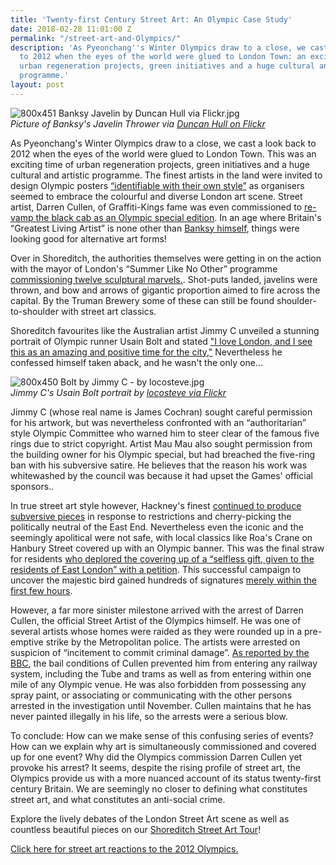 ```yaml
---
title: 'Twenty-first Century Street Art: An Olympic Case Study'
date: 2018-02-28 11:01:00 Z
permalink: "/street-art-and-Olympics/"
description: 'As Pyeonchang''s Winter Olympics draw to a close, we cast a look back
  to 2012 when the eyes of the world were glued to London Town: an exciting time of
  urban regeneration projects, green initiatives and a huge cultural and artistic
  programme.'
layout: post
---
```


![800x451 Banksy Javelin by Duncan Hull via Flickr.jpg](/uploads/800x451%20Banksy%20Javelin%20by%20Duncan%20Hull%20via%20Flickr.jpg) <br/>
*Picture of Banksy's Javelin Thrower via [Duncan Hull on Flickr](https://www.flickr.com/photos/dullhunk/8160405466)*

As Pyeonchang's Winter Olympics draw to a close, we cast a look back to 2012 when the eyes of the world were glued to London Town. This was an exciting time of urban regeneration projects, green initiatives and a huge cultural and artistic programme. The finest artists in the land were invited to design Olympic posters [“identifiable with their own style”](https://www.theguardian.com/artanddesign/2011/jun/21/top-british-artists-design-olympics-posters) as organisers seemed to embrace the colourful and diverse London art scene. Street artist, Darren Cullen, of Graffiti-Kings fame was even commissioned to [re-vamp the black cab as an Olympic special edition](http://graffitikings.co.uk/london-olympics-hire-graffiti-artist/). In an age where Britain's “Greatest Living Artist” is none other than [Banksy himself](http://www.banksy.co.uk/), things were looking good for alternative art forms!

Over in Shoreditch, the authorities themselves were getting in on the action with the mayor of London's “Summer Like No Other” programme [commissioning twelve sculptural marvels.](http://blog.visitlondon.com/2012/07/gifts-of-the-olympic-gods-appear-across-london/). Shot-puts landed, javelins were thrown, and bow and arrows of gigantic proportion aimed to fire across the capital. By the Truman Brewery some of these can still be found shoulder-to-shoulder with street art classics.

Shoreditch favourites like the Australian artist Jimmy C unveiled a stunning portrait of Olympic runner Usain Bolt and stated ["I love London, and I see this as an amazing and positive time for the city,"](http://www.telegraph.co.uk/culture/art/art-news/9440712/Street-artists-hit-out-at-authoritarian-Olympics.html) Nevertheless he confessed himself taken aback, and he wasn't the only one... 

![800x450 Bolt by Jimmy C - by locosteve.jpg](/uploads/800x450%20Bolt%20by%20Jimmy%20C%20-%20by%20locosteve.jpg) <br/>
*Jimmy C's Usain Bolt portrait by [locosteve via Flickr](https://www.flickr.com/photos/locosteve/8521048930)*

Jimmy C (whose real name is James Cochran) sought careful permission for his artwork, but was nevertheless confronted with an “authoritarian” style Olympic Committee who warned him to steer clear of the famous five rings due to strict copyright. Artist Mau Mau also sought permission from the building owner for his Olympic special, but had breached the five-ring ban with his subversive satire. He believes that the reason his work was whitewashed by the council was because it had upset the Games' official sponsors.. 

In true street art style however, Hackney's finest [continued to produce subversive pieces](http://www.hackneygazette.co.uk/news/anti-olympic-street-art-appears-in-haggerston-and-shoreditch-1-1479888) in response to restrictions and cherry-picking the politically neutral of the East End. Nevertheless even the iconic and the seemingly apolitical were not safe, with local classics like Roa's Crane on Hanbury Street covered up with an Olympic banner. This was the final straw for residents [who deplored the covering up of a “selfless gift, given to the residents of East London” with a petition](https://www.change.org/p/tower-hamlets-council-save-the-crane). This successful campaign to uncover the majestic bird gained hundreds of signatures [merely within the first few hours](http://www.eastlondonadvertiser.co.uk/news/politics/protesters-sign-brick-lane-petition-to-save-view-of-roa-s-crane-painting-1-1381805).

However, a far more sinister milestone arrived with the arrest of Darren Cullen, the official Street Artist of the Olympics himself. He was one of several artists whose homes were raided as they were rounded up in a pre-emptive strike by the Metropolitan police. The artists were arrested on suspicion of “incitement to commit criminal damage”. [As reported by the BBC](http://www.bbc.co.uk/news/uk-england-london-18927228), the bail conditions of Cullen prevented him from entering any railway system, including the Tube and trams as well as from entering within one mile of any Olympic venue. He was also forbidden from possessing any spray paint, or associating or communicating with the other persons arrested in the investigation until November. Cullen maintains that he has never painted illegally in his life, so the arrests were a serious blow. 

To conclude: How can we make sense of this confusing series of events? How can we explain why art is simultaneously commissioned and covered up for one event? Why did the Olympics commission Darren Cullen yet provoke his arrest? It seems, despite the rising profile of street art, the Olympics provide us with a more nuanced account of its status twenty-first century Britain. We are seemingly no closer to defining what constitutes street art, and what constitutes an anti-social crime. 

Explore the lively debates of the London Street Art scene as well as countless beautiful pieces on our [Shoreditch Street Art Tour](https://www.insider-london.co.uk/tours/street-art/)!

[Click here for street art reactions to the 2012 Olympics.](http://www.dontpaniconline.com/magazine/arts/top-ten-olympic-street-art-pieces)
